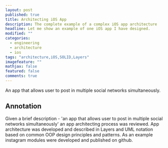 ```yaml
---
layout: post
published: true
title: Architecting iOS App
description: The complete example of a complex iOS app architecture
headline: Let me show an example of one iOS app I have designed.
modified: ""
categories: 
  - engineering
  - architecture
  - ios
tags: "architecture,iOS,SOLID,Layers"
imagefeature: ""
mathjax: false
featured: false
comments: true
---
```


An app that allows user to post in multiple social networks simultaneously. 

## Annotation

Given a brief description - 'an app that allows user to post in multiple social networks simultaneously' an app architecting process was reviewed. App architecture was developed and described in Layers and UML notation based on common OOP design principles and patterns. As an example instagram modules were developed and published on github. 
